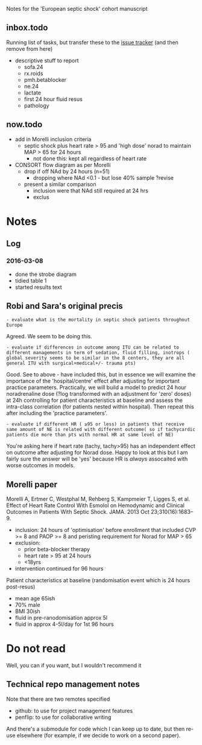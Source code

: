 Notes for the 'European septic shock' cohort manuscript

## inbox.todo

Running list of tasks, but transfer these to the [issue tracker](https://github.com/docsteveharris/paper-euroepi/issues) (and then remove from here)

- descriptive stuff to report
    + sofa.24
    + rx.roids
    + pmh.betablocker
    + ne.24
    + lactate
    + first 24 hour fluid resus
    + pathology 

## now.todo

- add in Morelli inclusion criteria
    + septic shock plus heart rate > 95 and 'high dose' norad to maintain MAP > 65 for 24 hours
        * not done this: kept all regardless of heart rate
- CONSORT flow diagram as per Morelli
    + drop if off NAd by 24 hours (n=51) 
        + dropping where NAd <0.1 - but lose 40% sample ?revise
    + present a similar comparison
        * inclusion were that NAd still required at 24 hrs
        * exclus

# Notes

## Log

### 2016-03-08

- done the strobe diagram
- tidied table 1
- started results text

## Robi and Sara's original precis

    - evaluate what is the mortality in septic shock patients throughout Europe

Agreed. We seem to be doing this.

    - evaluate if differences in outcome among ITU can be related to different managements in term of sedation, fluid filling, inotrops ( global severity seems to be similar in the 8 centers, they are all general ITU with surgical+medical+/- trauma pts)

Good. See to above - have included this, but in essence we will examine the importance of the 'hospital/centre' effect after adjusting for important practice parameters. Practically, we will build a model to predict 24 hour noradrenaline dose  (?log transformed with an adjustment for 'zero' doses) at 24h controlling for patient characteristics at baseline and assess the intra-class correlation (for patients nested within hospital). Then repeat this after including the 'practice parameters'.

    - evaluate if different HR ( ≥95 or less) in patients that receive same amount of NE is related with different outcome( so if tachycardic patients die more than pts with normal HR at same level of NE)

You're asking here if heart rate (tachy, tachy>95) has an independent effect on outcome after adjusting for Norad dose. Happy to look at this but I am fairly sure the answer will be 'yes' because HR is _always_ assocaited with worse outcomes in models.



## Morelli paper

Morelli A, Ertmer C, Westphal M, Rehberg S, Kampmeier T, Ligges S, et al. Effect of Heart Rate Control With Esmolol on Hemodynamic and Clinical Outcomes in Patients With Septic Shock. JAMA. 2013 Oct 23;310(16):1683–9. 

- inclusion: 24 hours of 'optimisation' before enrollment that included CVP >= 8 and PAOP >= 8 and peristing requirement for Norad for MAP > 65
- exclusion:
    + prior beta-blocker therapy
    +   heart rate > 95 at 24 hours
    + <18yrs
- intervention continued for 96 hours


Patient characteristics at baseline (randomisation event which is 24 hours post-resus)

- mean age 65ish
- 70% male
- BMI 30ish
- fluid in pre-ranodomisation approx 5l
- fluid in approx 4-5l/day for 1st 96 hours

# Do not read

Well, you can if you want, but I wouldn't recommend it

## Technical repo management notes

Note that there are two remotes specified
- github: to use for project management features
- penflip: to use for collaborative writing

And there's a submodule for code which I can keep up to date, but then re-use elsewhere (for example, if we decide to work on a second paper).

